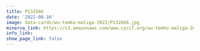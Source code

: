 ```yaml
---
title: P132666
date: '2022-08-16'
image: data-cards/wu-temko-maliga-2022/P132666.jpg
minerva_link: https://s3.amazonaws.com/www.cycif.org/wu-temko-maliga-2022/P132666/index.html
info_link:
show_page_link: false
---
```

